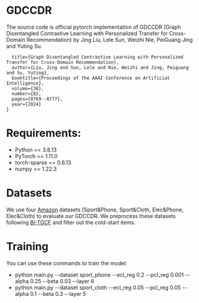 # GDCCDR
The source code is official pytorch implementation of GDCCDR (Graph Disentangled Contrastive Learning with Personalized Transfer for Cross-Domain Recommendation) by Jing Liu, Lele Sun, Weizhi Nie, PeiGuang Jing and Yuting Su.
```@inproceedings{GDCCDR,
  title={Graph Disentangled Contrastive Learning with Personalized Transfer for Cross-Domain Recommendation},
  author={Liu, Jing and Sun, Lele and Nie, Weizhi and Jing, Peiguang and Su, Yuting},
  booktitle={Proceedings of the AAAI Conference on Artificial Intelligence},
  volume={38},
  number={8},
  pages={8769--8777},
  year={2024}
}
```
# Requirements:
* Python == 3.8.13
* PyTorch == 1.11.0
* torch-sparse == 0.6.13
* numpy == 1.22.3
# Datasets
We use four [Amazon](http://jmcauley.ucsd.edu/data/amazon/) datasets (Sport&Phone, Sport&Cloth, Elec&Phone, Elec&Cloth) to evaluate our GDCCDR. We preprocess these datasets following [BI-TGCF](https://github.com/sunshinelium/Bi-TGCF) and filter out the cold-start items.
# Training
You can use these commands to train the model:
* python main.py --dataset sport_phone --ecl_reg 0.2 --pcl_reg 0.001 --alpha 0.25 --beta 0.03 --layer 6
* python main.py --dataset sport_cloth --ecl_reg 0.05 --pcl_reg 0.05 --alpha 0.1 --beta 0.3 --layer 5
